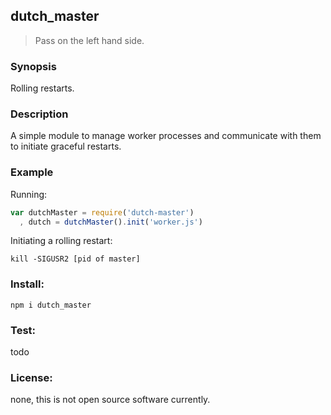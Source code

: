 ## dutch_master

> Pass on the left hand side.

### Synopsis

Rolling restarts.

### Description

A simple module to manage worker processes and communicate with them to initiate graceful restarts.

### Example

Running: 
```javascript
var dutchMaster = require('dutch-master')
  , dutch = dutchMaster().init('worker.js')
```
Initiating a rolling restart:
```shell
kill -SIGUSR2 [pid of master]
```

### Install:
`npm i dutch_master`

### Test:
todo

### License:
none, this is not open source software currently.
